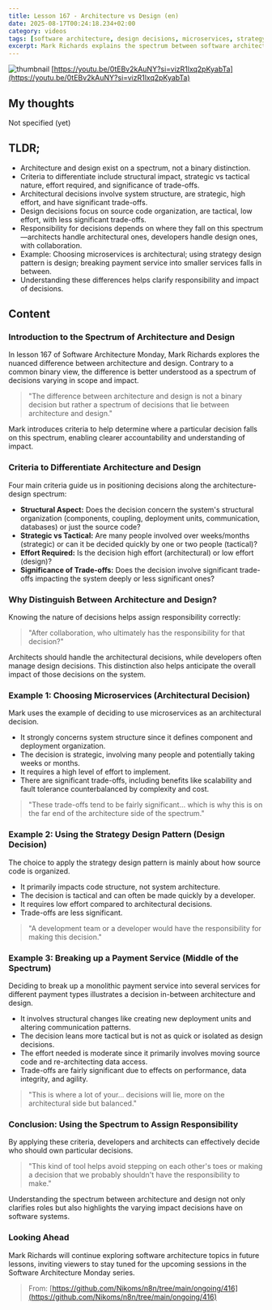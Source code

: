 ```yaml
---
title: Lesson 167 - Architecture vs Design (en)
date: 2025-08-17T00:24:18.234+02:00
category: videos
tags: [software architecture, design decisions, microservices, strategy pattern, system design, software development, architectural decisions, tactical decisions]
excerpt: Mark Richards explains the spectrum between software architecture and design, outlining criteria like structural impact, strategic nature, effort, and trade-offs to help clarify decision responsibilities.
---
```


![thumbnail](https://i.ytimg.com/vi/0tEBv2kAuNY/maxresdefault.jpg)
[https://youtu.be/0tEBv2kAuNY?si=vizR1lxq2pKyabTa](https://youtu.be/0tEBv2kAuNY?si=vizR1lxq2pKyabTa)

## My thoughts

Not specified (yet)

## TLDR;
- Architecture and design exist on a spectrum, not a binary distinction.
- Criteria to differentiate include structural impact, strategic vs tactical nature, effort required, and significance of trade-offs.
- Architectural decisions involve system structure, are strategic, high effort, and have significant trade-offs.
- Design decisions focus on source code organization, are tactical, low effort, with less significant trade-offs.
- Responsibility for decisions depends on where they fall on this spectrum—architects handle architectural ones, developers handle design ones, with collaboration.
- Example: Choosing microservices is architectural; using strategy design pattern is design; breaking payment service into smaller services falls in between.
- Understanding these differences helps clarify responsibility and impact of decisions.



## Content

### Introduction to the Spectrum of Architecture and Design
In lesson 167 of Software Architecture Monday, Mark Richards explores the nuanced difference between architecture and design. Contrary to a common binary view, the difference is better understood as a spectrum of decisions varying in scope and impact.

> "The difference between architecture and design is not a binary decision but rather a spectrum of decisions that lie between architecture and design."

Mark introduces criteria to help determine where a particular decision falls on this spectrum, enabling clearer accountability and understanding of impact.

### Criteria to Differentiate Architecture and Design
Four main criteria guide us in positioning decisions along the architecture-design spectrum:

- **Structural Aspect:** Does the decision concern the system's structural organization (components, coupling, deployment units, communication, databases) or just the source code?
- **Strategic vs Tactical:** Are many people involved over weeks/months (strategic) or can it be decided quickly by one or two people (tactical)?
- **Effort Required:** Is the decision high effort (architectural) or low effort (design)?
- **Significance of Trade-offs:** Does the decision involve significant trade-offs impacting the system deeply or less significant ones?

### Why Distinguish Between Architecture and Design?
Knowing the nature of decisions helps assign responsibility correctly:

> "After collaboration, who ultimately has the responsibility for that decision?"

Architects should handle the architectural decisions, while developers often manage design decisions. This distinction also helps anticipate the overall impact of those decisions on the system.

### Example 1: Choosing Microservices (Architectural Decision)
Mark uses the example of deciding to use microservices as an architectural decision.

- It strongly concerns system structure since it defines component and deployment organization.
- The decision is strategic, involving many people and potentially taking weeks or months.
- It requires a high level of effort to implement.
- There are significant trade-offs, including benefits like scalability and fault tolerance counterbalanced by complexity and cost.

> "These trade-offs tend to be fairly significant... which is why this is on the far end of the architecture side of the spectrum."

### Example 2: Using the Strategy Design Pattern (Design Decision)
The choice to apply the strategy design pattern is mainly about how source code is organized.

- It primarily impacts code structure, not system architecture.
- The decision is tactical and can often be made quickly by a developer.
- It requires low effort compared to architectural decisions.
- Trade-offs are less significant.

> "A development team or a developer would have the responsibility for making this decision."

### Example 3: Breaking up a Payment Service (Middle of the Spectrum)
Deciding to break up a monolithic payment service into several services for different payment types illustrates a decision in-between architecture and design.

- It involves structural changes like creating new deployment units and altering communication patterns.
- The decision leans more tactical but is not as quick or isolated as design decisions.
- The effort needed is moderate since it primarily involves moving source code and re-architecting data access.
- Trade-offs are fairly significant due to effects on performance, data integrity, and agility.

> "This is where a lot of your... decisions will lie, more on the architectural side but balanced."

### Conclusion: Using the Spectrum to Assign Responsibility
By applying these criteria, developers and architects can effectively decide who should own particular decisions.

> "This kind of tool helps avoid stepping on each other's toes or making a decision that we probably shouldn't have the responsibility to make."

Understanding the spectrum between architecture and design not only clarifies roles but also highlights the varying impact decisions have on software systems.

### Looking Ahead
Mark Richards will continue exploring software architecture topics in future lessons, inviting viewers to stay tuned for the upcoming sessions in the Software Architecture Monday series.




> From: [https://github.com/Nikoms/n8n/tree/main/ongoing/416](https://github.com/Nikoms/n8n/tree/main/ongoing/416)